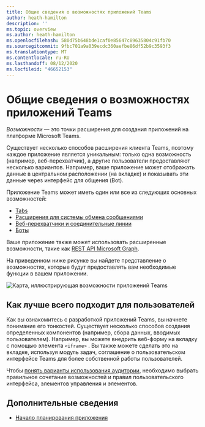 ```yaml
---
title: Общие сведения о возможностях приложений Teams
author: heath-hamilton
description: ''
ms.topic: overview
ms.author: heath-hamilton
ms.openlocfilehash: 580d75b648bde1caf0e85647c89635804c91fb70
ms.sourcegitcommit: 9fbc701a9a039ecdc360aefbe86df52b9c3593f3
ms.translationtype: MT
ms.contentlocale: ru-RU
ms.lasthandoff: 08/12/2020
ms.locfileid: "46652153"
---
```

# <a name="understanding-teams-app-capabilities"></a>Общие сведения о возможностях приложений Teams

*Возможности* — это точки расширения для создания приложений на платформе Microsoft Teams.

Существует несколько способов расширения клиента Teams, поэтому каждое приложение является уникальным: только одна возможность (например, веб-перехватчик), а другие пользователи предоставляют несколько вариантов. Например, ваше приложение может отображать данные в центральном расположении (на вкладке) и показывать эти данные через интерфейс для общения (Bot).

Приложение Teams может иметь один или все из следующих основных возможностей:

* [Tabs](../tabs/what-are-tabs.md)
* [Расширения для системы обмена сообщениями](../messaging-extensions/what-are-messaging-extensions.md)
* [Веб-перехватчики и соединительные линии](../webhooks-and-connectors/what-are-webhooks-and-connectors.md)
* [Боты](../bots/what-are-bots.md)

Ваше приложение также может использовать расширенные возможности, такие как [REST API Microsoft Graph](../graph-api/rsc/resource-specific-consent.md).

На приведенном ниже рисунке вы найдете представление о возможностях, которые будут предоставлять вам необходимые функции в вашем приложении.

![Карта, иллюстрирующая возможности приложений Teams](doc-links/images/capabilities-overview.png)

## <a name="doing-whats-best-for-your-users"></a>Как лучше всего подходит для пользователей

Как вы ознакомитесь с разработкой приложений Teams, вы начнете понимание его тонкостей. Существует несколько способов создания определенных компонентов (например, сбора данных, вводимых пользователем). Например, вы можете внедрить веб-форму на вкладку с помощью элемента `<iframe>` . Вы также можете сделать это на вкладке, используя модуль задач, соглашение о пользовательском интерфейсе Teams для более собственной работы пользователей.

Чтобы [понять варианты использования аудитории](../concepts/design/understand-use-cases.md), необходимо выбрать правильное сочетание возможностей и правил пользовательского интерфейса, элементов управления и элементов.

## <a name="learn-more"></a>Дополнительные сведения

* [Начало планирования приложения](../concepts/extensibility-points.md)
